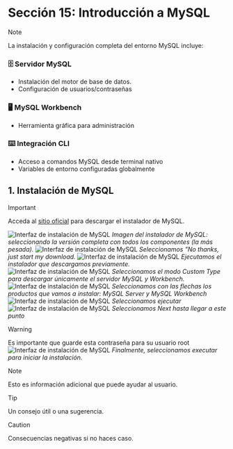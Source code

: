 # Sección 15: Introducción a MySQL

> [!NOTE]
> La instalación y configuración completa del entorno MySQL incluye:
> 
> ### 🗄️ Servidor MySQL
> - Instalación del motor de base de datos.
> - Configuración de usuarios/contraseñas
> ### 🖥️ MySQL Workbench
> - Herramienta gráfica para administración
> ### ⌨️ Integración CLI
> - Acceso a comandos MySQL desde terminal nativo
> - Variables de entorno configuradas globalmente

## 1. Instalación de MySQL
> [!IMPORTANT]
> <p>Acceda al <a href="https://dev.mysql.com/downloads/installer/" target="_blank" rel="noopener noreferrer">sitio oficial</a> para descargar el instalador de MySQL.</p>
![Interfaz de instalación de MySQL](https://github.com/juansuarezb/CursoJava/raw/Seccion15/Imagenes/Imagen1.avif)
*Imagen del instalador de MySQL: seleccionando la versión completa con todos los componentes (la más pesada).*
![Interfaz de instalación de MySQL](https://github.com/juansuarezb/CursoJava/raw/Seccion15/Imagenes/Imagen2.avif)
*Seleccionamos "No thanks, just start my download.*
![Interfaz de instalación de MySQL](https://github.com/juansuarezb/CursoJava/raw/Seccion15/Imagenes/Imagen3.avif)
*Ejecutamos el instalador que descargamos previamente.*
![Interfaz de instalación de MySQL](https://github.com/juansuarezb/CursoJava/raw/Seccion15/Imagenes/Imagen4.avif)
*Seleccionamos el modo Custom Type para descargar únicamente el servidor MySQL y Workbench.*
![Interfaz de instalación de MySQL](https://github.com/juansuarezb/CursoJava/raw/Seccion15/Imagenes/Imagen5.avif)
*Seleccionamos con las flechas los productos que vamos a instalar: MySQL Server y MySQL Workbench*
![Interfaz de instalación de MySQL](https://github.com/juansuarezb/CursoJava/raw/Seccion15/Imagenes/Imagen6.avif)
*Seleccionamos ejecutar*
![Interfaz de instalación de MySQL](https://github.com/juansuarezb/CursoJava/raw/Seccion15/Imagenes/Imagen7.avif)
*Seleccionamos Next hasta llegar a este punto*
> [!WARNING]
> Es importante que guarde esta contraseña para su usuario root
![Interfaz de instalación de MySQL](https://github.com/juansuarezb/CursoJava/raw/Seccion15/Imagenes/Imagen8.avif)
*Finalmente, seleccionamos executar para iniciar la instalación.*




   > [!NOTE]
> Esto es información adicional que puede ayudar al usuario.

> [!TIP]
> Un consejo útil o una sugerencia.





> [!CAUTION]
> Consecuencias negativas si no haces caso.